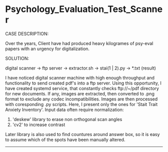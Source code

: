 # Psychology_Evaluation_Test_Scanner

CASE DESCRIPTION:

Over the years, Client have had produced heavy kilogrames of psy-eval papers with an urgency for digitalization.

SOLUTION:

digital scanner -> ftp server -> extractor.sh -> stai(1 | 2).py -> *.txt (result)

I have noticed digital scanner machine with high enough throughput and functionality to send created pdf's into a ftp server.
Using this opportunity, I have created systemd service, that constantly checks ftp://~/pdf directory for new documents.
If any, images are extracted, then converted to .png format to exclude any codec incompatibilities.
Images are then processed with coresponding .py scripts. Here, I present only the ones for 'Stait Trait Anxiety Inventory'.
Input data often require normalization:
  1. 'deskew' library to erase non orthogonal scan angles
  2. 'cv2' to increase contrast
  
Later library is also used to find countures around answer box, so it is easy to assume which of the spots have been manually altered.

---
